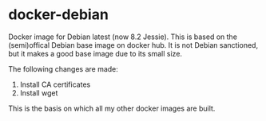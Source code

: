 docker-debian
=============

Docker image for Debian latest (now 8.2 Jessie). This is based on the (semi)offical Debian base image on docker hub. It is not Debian sanctioned, but it makes a good base image due to its small size.

The following changes are made:  

1. Install CA certificates
2. Install wget

This is the basis on which all my other docker images are built.
